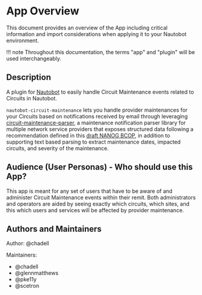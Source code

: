 # App Overview

This document provides an overview of the App including critical information and import considerations when applying it to your Nautobot environment.

!!! note
    Throughout this documentation, the terms "app" and "plugin" will be used interchangeably.

## Description

A plugin for [Nautobot](https://github.com/nautobot/nautobot) to easily handle Circuit Maintenance events related to Circuits in Nautobot.

`nautobot-circuit-maintenance` lets you handle provider maintenances for your Circuits based on notifications received by email through leveraging [circuit-maintenance-parser](https://github.com/networktocode/circuit-maintenance-parser), a maintenance notification parser library for multiple network service providers that exposes structured data following a recommendation defined in this [draft NANOG BCOP](https://github.com/jda/maintnote-std/blob/master/standard.md), in addition to supporting text based parsing to extract maintenance dates, impacted circuits, and severity of the maintenance.

## Audience (User Personas) - Who should use this App?

This app is meant for any set of users that have to be aware of and administer Circuit Maintenance events within their remit. Both administrators and operators are aided by seeing exactly which circuits, which sites, and this which users and services will be affected by provider maintenance. 

## Authors and Maintainers

Author: @chadell

Maintainers:

- @chadell
- @glennmatthews
- @pke11y
- @scetron
